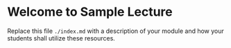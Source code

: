 # Welcome to Sample Lecture

Replace this file ``./index.md`` with a description of your module and how your students 
shall utilize these resources.